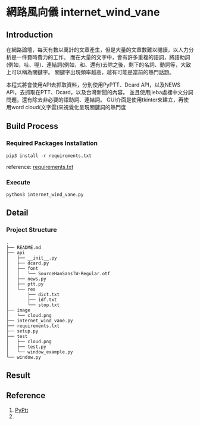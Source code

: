 # 網路風向儀 internet_wind_vane

## Introduction
在網路論壇，每天有數以萬計的文章產生，但是大量的文章數難以閱讀，以人力分析是一件費時費力的工作。
而在大量的文字中，會有許多重複的語詞，將語助詞(例如，哇、喔)、連結詞(例如，和、還有)去除之後，剩下的名詞、動詞等，大致上可以稱為關鍵字。
關鍵字出現頻率越高，越有可能是當前的熱門話題。

本程式將會使用API去抓取資料，分別使用PyPTT、Dcard API，以及NEWS API，去抓取在PTT、Dcard，以及台灣新聞的內容。
並且使用jieba處裡中文分詞問題，還有除去非必要的語助詞、連結詞。
GUI介面是使用tkinter來建立，再使用word cloud(文字雲)來視覺化呈現關鍵詞的熱門度

## Build Process
### Required Packages Installation
```shell
pip3 install -r requirements.txt
```
reference: [requirements.txt](requirements.txt)

### Execute
```shell
python3 internet_wind_vane.py
```

## Detail
### Project Structure
```
.
├── README.md
├── api
│   ├── __init__.py
│   ├── dcard.py
│   ├── font
│   │   └── SourceHanSansTW-Regular.otf
│   ├── news.py
│   ├── ptt.py
│   └── res
│       ├── dict.txt
│       ├── idf.txt
│       └── stop.txt
├── image
│   └── cloud.png
├── internet_wind_vane.py
├── requirements.txt
├── setup.py
├── test
│   ├── cloud.png
│   ├── test.py
│   └── window_example.py
└── window.py 
```

## Result


## Reference
1. [PyPtt][]
2. 

[PyPtt]: https://github.com/PttCodingMan/PyPtt "PyPtt"
[jieba]: https://github.com/fxsjy/jieba "jieba"
